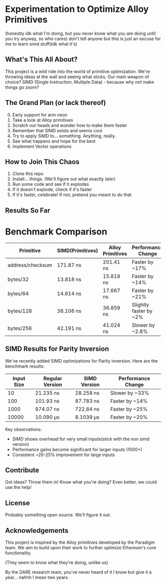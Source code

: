 # Experimentation to Optimize Alloy Primitives

(honestly idk what I'm doing, but you never know what you are doing until you try anyway, so who cares)
don't tell anyone but this is just an excuse for me to learn simd stuff(idk what it's)

## What's This All About?

This project is a wild ride into the world of primitive optimization. We're throwing ideas at the wall and seeing what sticks. Our main weapon of choice? SIMD (Single Instruction, Multiple Data) - because why not make things go zoom?

## The Grand Plan (or lack thereof)
0. Early support for arm neon
1. Take a look at Alloy primitives
2. Scratch our heads and wonder how to make them faster
3. Remember that SIMD exists and seems cool
4. Try to apply SIMD to... something. Anything, really.
5. See what happens and hope for the best
6. Implement Vector operations


## How to Join This Chaos

1. Clone this repo
2. Install... things. (We'll figure out what exactly later)
3. Run some code and see if it explodes
4. If it doesn't explode, check if it's faster
5. If it's faster, celebrate! If not, pretend you meant to do that

## Results So Far
# Benchmark Comparison

| Primitive | SIMD(Primitives) | Alloy Primitives | Performance Change |
|-----------|-----------|--------------|--------------------|
| address/checksum | 171.87 ns | 201.41 ns | Faster by ~17% |
| bytes/32 | 13.818 ns | 15.818 ns | Faster by ~14% |
| bytes/64 | 14.614 ns | 17.667 ns | Faster by ~21% |
| bytes/128 | 36.106 ns | 36.859 ns | Slightly faster by ~2% |
| bytes/256 | 42.191 ns | 41.024 ns | Slower by ~2.8% |



## SIMD  Results for Parity Inversion

We've recently added SIMD optimizations for Parity inversion. Here are the benchmark results:

| Input Size | Regular Version | SIMD Version | Performance Change |
|------------|-----------------|--------------|---------------------|
| 10         | 21.235 ns       | 28.258 ns    | Slower by ~33%      |
| 100        | 101.93 ns       | 87.783 ns    | Faster by ~14%      |
| 1000       | 974.07 ns       | 722.84 ns    | Faster by ~25%      |
| 10000      | 10.090 μs       | 8.1039 μs    | Faster by ~20%      |


Key observations:
- SIMD shows overhead for very small inputs(stick with the non simd version)
- Performance gains become significant for larger inputs (1000+)
- Consistent ~20-25% improvement for large inputs



## Contribute

Got ideas? Throw them in! 
Know what you're doing? Even better, we could use the help!

## License

Probably something open source. We'll figure it out.

## Acknowledgements

This project is inspired by the Alloy primitives developed by the Paradigm team. We aim to build upon their work to further optimize Ethereum's core functionality.

(They seem to know what they're doing, unlike us)

By the DARE research team, you've never heard of it I know but give it a year... nahhh I mean two years.
